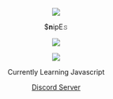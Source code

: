 <p align="center">  
<img src="https://media.discordapp.net/attachments/813341662545313832/813343404507267092/pokemon_pixel.gif">
</p>
<p align="center">
    $𝐧ipE𝚜
<p align="center">  
<img src="https://komarev.com/ghpvc/?username=1&color=grey">
</p>
    <p align="center">
  <img src="https://discord.c99.nl/widget/theme-4/823353204641234985.png"/>
</p>
<p align="center">
Currently Learning Javascript
<p align="center">
    <a href="https://discord.gg/felonys">Discord Server</a>
